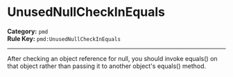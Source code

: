 
# UnusedNullCheckInEquals
**Category:** `pmd`<br/>
**Rule Key:** `pmd:UnusedNullCheckInEquals`<br/>


-----

After checking an object reference for null, you should invoke equals() on that object rather than passing it to another object's equals() method.

